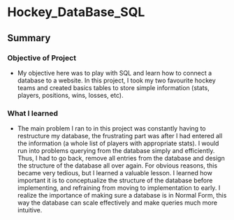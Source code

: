 # Hockey_DataBase_SQL

## Summary

### Objective of Project

- My objective here was to play with SQL and learn how to connect a database to a website. In this project, I took my two favourite hockey teams and created basics tables to store simple information (stats, players, positions, wins, losses, etc).

### What I learned

- The main problem I ran to in this project was constantly having to restructure my database, the frustrating part was after I had entered all the information (a whole list of players with appropriate stats). I would run into problems querying from the database simply and efficiently. Thus, I had to go back, remove all entries from the database and design the structure of the database all over again. For obvious reasons, this became very tedious, but I learned a valuable lesson. I learned how important it is to conceptualize the structure of the database before implementing, and refraining from moving to implementation to early. I realize the importance of making sure a database is in Normal Form, this way the database can scale effectively and make queries much more intuitive. 
